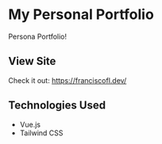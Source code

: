 
# My Personal Portfolio
Persona Portfolio!

## View Site
Check it out: https://franciscofl.dev/

## Technologies Used
- Vue.js
- Tailwind CSS

